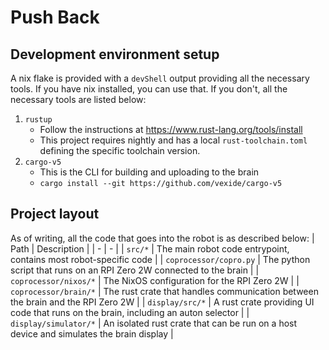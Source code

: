 # Push Back

## Development environment setup

A nix flake is provided with a `devShell` output providing all the necessary
tools. If you have nix installed, you can use that. If you don't, all the
necessary tools are listed below:

1. `rustup`
    - Follow the instructions at https://www.rust-lang.org/tools/install
    - This project requires nightly and has a local `rust-toolchain.toml` defining the specific toolchain version.
2. `cargo-v5`
    - This is the  CLI for building and uploading to the brain
    - `cargo install --git https://github.com/vexide/cargo-v5`

## Project layout

As of writing, all the code that goes into the robot is as described below:
| Path | Description |
| - | - |
| `src/*` | The main robot code entrypoint, contains most robot-specific code |
| `coprocessor/copro.py` | The python script that runs on an RPI Zero 2W connected to the brain |
| `coprocessor/nixos/*` | The NixOS configuration for the RPI Zero 2W |
| `coprocessor/brain/*` | The rust crate that handles communication between the brain and the RPI Zero 2W |
| `display/src/*` | A rust crate providing UI code that runs on the brain, including an auton selector |
| `display/simulator/*` | An isolated rust crate that can be run on a host device and simulates the brain display |
